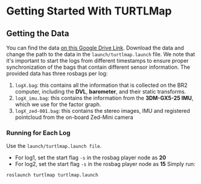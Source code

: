 # Getting Started With TURTLMap
## Getting the Data
You can find the data [on this Google Drive Link](https://drive.google.com/drive/folders/1qnpFIBM9dssAMrt2E_aTrE8YH2lJJM-i). Download the data and change the path to the data in the `launch/turtlmap.launch` file. We note that it's important to start the logs from different timestamps to ensure proper synchronization of the bags that contain different sensor information. The provided data has three rosbags per log:
1. `logX.bag`: this contains all the information that is collected on the BR2 computer, including the **DVL**, **barometer**, and their static transforms.
2. `logX_imu.bag`: this contains the information from the **3DM-GX5-25 IMU**, which we use for the factor graph.
3. `logX_zed-001.bag`: this contains the stereo images, IMU and registered pointcloud from the on-board Zed-Mini camera


### Running for Each Log
Use the `launch/turtlmap.launch file`.
- For log1, set the start flag `-s` in the rosbag player node as **20**
- For log2, set the start flag `-s` in the rosbag player node as **15**
Simply run:
```
roslaunch turtlmap turtlmap.launch
```
